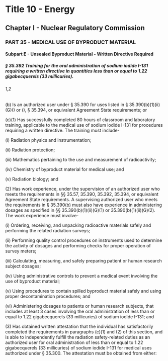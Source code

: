 
# Title 10 - Energy
## Chapter I - Nuclear Regulatory Commission
### PART 35 - MEDICAL USE OF BYPRODUCT MATERIAL
#### Subpart E - Unsealed Byproduct Material - Written Directive Required
##### § 35.392 Training for the oral administration of sodium iodide I-131 requiring a written directive in quantities less than or equal to 1.22 gigabecquerels (33 millicuries).
###### 1,2

(b) Is an authorized user under § 35.390 for uses listed in § 35.390(b)(1)(ii)(G)() or (), § 35.394, or equivalent Agreement State requirements; or

(c)(1) Has successfully completed 80 hours of classroom and laboratory training, applicable to the medical use of sodium iodide I-131 for procedures requiring a written directive. The training must include-

(i) Radiation physics and instrumentation;

(ii) Radiation protection;

(iii) Mathematics pertaining to the use and measurement of radioactivity;

(iv) Chemistry of byproduct material for medical use; and

(v) Radiation biology; and

(2) Has work experience, under the supervision of an authorized user who meets the requirements in §§ 35.57, 35.390, 35.392, 35.394, or equivalent Agreement State requirements. A supervising authorized user who meets the requirements in § 35.390(b) must also have experience in administering dosages as specified in §§ 35.390(b)(1)(ii)(G)(1) or 35.390(b)(1)(ii)(G)(2). The work experience must involve-

(i) Ordering, receiving, and unpacking radioactive materials safely and performing the related radiation surveys;

(ii) Performing quality control procedures on instruments used to determine the activity of dosages and performing checks for proper operation of survey meters;

(iii) Calculating, measuring, and safely preparing patient or human research subject dosages;

(iv) Using administrative controls to prevent a medical event involving the use of byproduct material;

(v) Using procedures to contain spilled byproduct material safely and using proper decontamination procedures; and

(vi) Administering dosages to patients or human research subjects, that includes at least 3 cases involving the oral administration of less than or equal to 1.22 gigabecquerels (33 millicuries) of sodium iodide I-131; and

(3) Has obtained written attestation that the individual has satisfactorily completed the requirements in paragraphs (c)(1) and (2) of this section, and is able to independently fulfill the radiation safety-related duties as an authorized user for oral administration of less than or equal to 1.22 gigabecquerels (33 millicuries) of sodium iodide I-131 for medical uses authorized under § 35.300. The attestation must be obtained from either:
